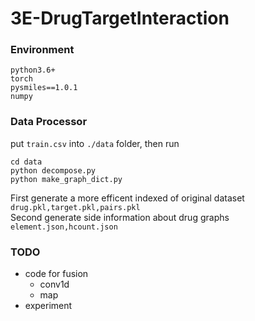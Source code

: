 # 3E-DrugTargetInteraction


### Environment
```
python3.6+
torch
pysmiles==1.0.1
numpy
```
### Data Processor

put ```train.csv``` into ```./data``` folder, then run

```
cd data
python decompose.py
python make_graph_dict.py
```

First generate a more efficent indexed of original dataset ```drug.pkl,target.pkl,pairs.pkl```    
Second generate side information about drug graphs ```element.json,hcount.json```  

### TODO
* code for fusion
  * conv1d
  * map
* experiment